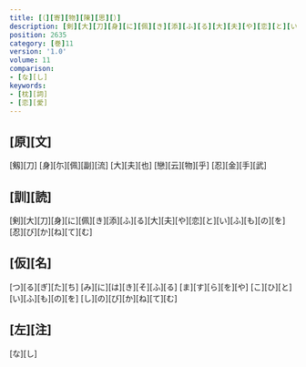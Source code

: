```yaml
---
title: [（][寄][物][陳][思][）]
description: [剣][大][刀][身][に][佩][き][添][ふ][る][大][夫][や][恋][と][い][ふ][も][の][を][忍][び][か][ね][て][む]
position: 2635
category: [巻]11
version: '1.0'
volume: 11
comparison:
- [な][し]
keywords:
- [枕][詞]
- [恋][愛]
---
```


## [原][文]

[剱][刀] [身][尓][佩][副][流] [大][夫][也] [戀][云][物][乎] [忍][金][手][武]

## [訓][読]

[剣][大][刀][身][に][佩][き][添][ふ][る][大][夫][や][恋][と][い][ふ][も][の][を][忍][び][か][ね][て][む]

## [仮][名]

[つ][る][ぎ][た][ち] [み][に][は][き][そ][ふ][る] [ま][す][ら][を][や] [こ][ひ][と][い][ふ][も][の][を] [し][の][び][か][ね][て][む]

## [左][注]

[な][し]
